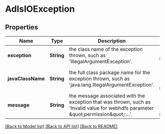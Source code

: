 # AdlsIOException


## Properties
Name | Type | Description | Notes
------------ | ------------- | ------------- | -------------
**exception** | **String** | the class name of the exception thrown, such as &#39;IllegalArgumentException&#39;. | [default to nothing]
**javaClassName** | **String** | the full class package name for the exception thrown, such as &#39;java.lang.IllegalArgumentException&#39;. | [optional] [readonly] [default to nothing]
**message** | **String** | the message associated with the exception that was thrown, such as &#39;Invalid value for webhdfs parameter \&quot;permission\&quot;:...&#39;. | [optional] [readonly] [default to nothing]


[[Back to Model list]](../README.md#models) [[Back to API list]](../README.md#api-endpoints) [[Back to README]](../README.md)


